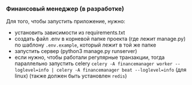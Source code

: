 ### Финансовый менеджер (в разработке)

Для того, чтобы запустить приложение, нужно:
- установить зависимости из requirements.txt
- создать файл .env в корневой папке проекта (где лежит manage.py) по шаблону `.env.example`, который лежит в той же папке
- запустить сервер (python3 manage.py runserver)
- если нужно, чтобы работали регулярные транзакции, тогда параллельно запустить celery `celery -A financemanager worker --loglevel=info | celery -A financemanager beat --loglevel=info` (для linux) (также должен быть установлен `redis`)


